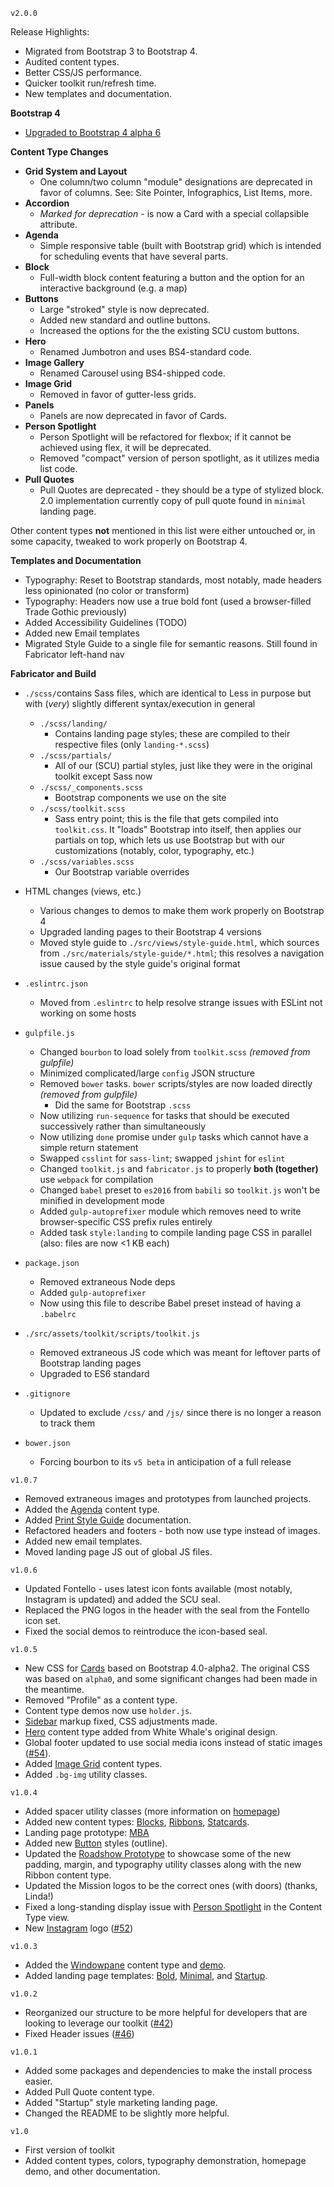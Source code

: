 ```v2.0.0```

Release Highlights:

- Migrated from Bootstrap 3 to Bootstrap 4.
- Audited content types.
- Better CSS/JS performance.
- Quicker toolkit run/refresh time.
- New templates and documentation.

**Bootstrap 4**
- [Upgraded to Bootstrap 4 alpha 6](https://v4-alpha.getbootstrap.com/getting-started/introduction/)


**Content Type Changes**

- **Grid System and Layout**
  - One column/two column "module" designations are deprecated in favor of columns. See: Site Pointer, Infographics, List Items, more.
- **Accordion**
  - _Marked for deprecation_ - is now a Card with a special collapsible attribute.
- **Agenda**
  - Simple responsive table (built with Bootstrap grid) which is intended for scheduling events that have several parts.
- **Block**
  - Full-width block content featuring a button and the option for an interactive background (e.g. a map)
- **Buttons**
  - Large "stroked" style is now deprecated.
  - Added new standard and outline buttons.
  - Increased the options for the the existing SCU custom buttons.
- **Hero**
  - Renamed Jumbotron and uses BS4-standard code.
- **Image Gallery**
  - Renamed Carousel using BS4-shipped code.
- **Image Grid**
  - Removed in favor of gutter-less grids.
- **Panels**
  - Panels are now deprecated in favor of Cards.
- **Person Spotlight**
  - Person Spotlight will be refactored for flexbox; if it cannot be achieved using flex, it will be deprecated.
  - Removed "compact" version of person spotlight, as it utilizes media list code.
- **Pull Quotes**
  - Pull Quotes are deprecated - they should be a type of stylized block.  2.0 implementation currently copy of pull quote found in `minimal` landing page.
  
Other content types **not** mentioned in this list were either untouched or, in some capacity, tweaked to work properly on Bootstrap 4.


**Templates and Documentation**
- Typography: Reset to Bootstrap standards, most notably, made headers less opinionated (no color or transform)
- Typography: Headers now use a true bold font (used a browser-filled Trade Gothic previously)
- Added Accessibility Guidelines (TODO)
- Added new Email templates
- Migrated Style Guide to a single file for semantic reasons.  Still found in Fabricator left-hand nav


**Fabricator and Build**

- `./scss/`contains Sass files, which are identical to Less in purpose but with (*very*) slightly different syntax/execution in general
  - `./scss/landing/`
    - Contains landing page styles; these are compiled to their respective files (only `landing-*.scss`)
  - `./scss/partials/`
    - All of our (SCU) partial styles, just like they were in the original toolkit except Sass now
  - `./scss/_components.scss`
      - Bootstrap components we use on the site
  - `./scss/toolkit.scss`
    - Sass entry point; this is the file that gets compiled into `toolkit.css`.  It "loads" Bootstrap into itself, then
    applies our partials on top, which lets us use Bootstrap but with our customizations (notably, color, typography, etc.)
  - `./scss/variables.scss`
    - Our Bootstrap variable overrides


- HTML changes (views, etc.)
  - Various changes to demos to make them work properly on Bootstrap 4
  - Upgraded landing pages to their Bootstrap 4 versions
  - Moved style guide to `./src/views/style-guide.html`, which sources from `./src/materials/style-guide/*.html`; this resolves
  a navigation issue caused by the style guide's original format


- `.eslintrc.json`
  - Moved from `.eslintrc` to help resolve strange issues with ESLint not working on some hosts


- `gulpfile.js`
  - Changed `bourbon` to load solely from `toolkit.scss` *(removed from gulpfile)*
  - Minimized complicated/large `config` JSON structure
  - Removed `bower` tasks.  `bower` scripts/styles are now loaded directly *(removed from gulpfile)*
    - Did the same for Bootstrap `.scss`
  - Now utilizing `run-sequence` for tasks that should be executed successively rather than simultaneously
  - Now utilizing `done` promise under `gulp` tasks which cannot have a simple return statement
  - Swapped `csslint` for `sass-lint`; swapped `jshint` for `eslint`
  - Changed `toolkit.js` and `fabricator.js` to properly **both (together)** use `webpack` for compilation
  - Changed `babel` preset to `es2016` from `babili` so `toolkit.js` won't be minified in development mode
  - Added `gulp-autoprefixer` module which removes need to write browser-specific CSS prefix rules entirely
  - Added task `style:landing` to compile landing page CSS in parallel (also: files are now <1 KB each)


- `package.json`
  - Removed extraneous Node deps
  - Added `gulp-autoprefixer`
  - Now using this file to describe Babel preset instead of having a `.babelrc`
 
 
- `./src/assets/toolkit/scripts/toolkit.js`
  - Removed extraneous JS code which was meant for leftover parts of Bootstrap landing pages
  - Upgraded to ES6 standard
  
  
- `.gitignore`
  - Updated to exclude `/css/` and `/js/` since there is no longer a reason to track them
  
  
- `bower.json`
  - Forcing bourbon to its `v5 beta` in anticipation of a full release
  

```v1.0.7```
- Removed extraneous images and prototypes from launched projects.
- Added the [Agenda](/content-types.html#agenda) content type.
- Added [Print Style Guide](/docs.html#print-style-guide) documentation.
- Refactored headers and footers - both now use type instead of images.
- Added new email templates.
- Moved landing page JS out of global JS files.

```v1.0.6```
- Updated Fontello - uses latest icon fonts available (most notably, Instagram is updated) and added the SCU seal.
- Replaced the PNG logos in the header with the seal from the Fontello icon set.
- Fixed the social demos to reintroduce the icon-based seal.


```v1.0.5```
- New CSS for [Cards](/content-types.html#card) based on Bootstrap 4.0-alpha2. The original CSS was based on `alpha0`, and some significant changes had been made in the meantime.
- Removed "Profile" as a content type.
- Content type demos now use `holder.js`.
- [Sidebar](/content-types.html#sidebar) markup fixed, CSS adjustments made.
- [Hero](/content-types.html#hero) content type added from White Whale's original design.
- Global footer updated to use social media icons instead of static images ([#54](https://github.com/santaclarauniversity/scu-web-assets/issues/54)).
- Added [Image Grid](/content-types.html#image-grid) content types.
- Added `.bg-img` utility classes.

```v1.0.4```
- Added spacer utility classes (more information on [homepage](/))
- Added new content types: [Blocks](/content-types.html#blocks), [Ribbons](/content-types.html#ribbons), [Statcards](/content-types.html#statcards).
- Landing page prototype: [MBA](/landing-pages/mba.html)
- Added new [Button](/content-types.html#button) styles (outline).
- Updated the [Roadshow Prototype](/demos/roadshow-comp.html) to showcase some of the new padding, margin, and typography utility classes along with the new Ribbon content type.
- Updated the Mission logos to be the correct ones (with doors) (thanks, Linda!)
- Fixed a long-standing display issue with [Person Spotlight](/content-types.html#person-spotlight) in the Content Type view.
- New [Instagram](/content-types.html#social-icons) logo ([#52](https://github.com/santaclarauniversity/scu-web-assets/issues/52))

```v1.0.3```
- Added the [Windowpane](/content-types.html#windowpane) content type and [demo](/demos/roadshow-comp.html).
- Added landing page templates: [Bold](/landing-pages/bold.html), [Minimal](/landing-pages/minimal.html), and [Startup](/landing-pages/startup.html).

```v1.0.2```
- Reorganized our structure to be more helpful for developers that are looking to leverage our toolkit ([#42](https://github.com/santaclarauniversity/scu-web-assets/issues/42))
- Fixed Header issues ([#46](https://github.com/santaclarauniversity/scu-web-assets/issues/46))

```v1.0.1```
- Added some packages and dependencies to make the install process easier.
- Added Pull Quote content type.
- Added "Startup" style marketing landing page.
- Changed the README to be slightly more helpful.

```v1.0```
- First version of toolkit
- Added content types, colors, typography demonstration, homepage demo, and other documentation.
